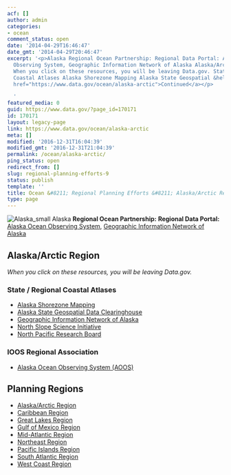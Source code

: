 ```yaml
---
acf: []
author: admin
categories:
- ocean
comment_status: open
date: '2014-04-29T16:46:47'
date_gmt: '2014-04-29T20:46:47'
excerpt: '<p>Alaska Regional Ocean Partnership: Regional Data Portal: Alaska Ocean
  Observing System, Geographic Information Network of Alaska Alaska/Arctic Region
  When you click on these resources, you will be leaving Data.gov. State / Regional
  Coastal Atlases Alaska Shorezone Mapping Alaska State Geospatial &hellip; <a aria-describedby="post-title-170171"
  href="https://www.data.gov/ocean/alaska-arctic">Continued</a></p>

  '
featured_media: 0
guid: https://www.data.gov/?page_id=170171
id: 170171
layout: legacy-page
link: https://www.data.gov/ocean/alaska-arctic
meta: []
modified: '2016-12-31T16:04:39'
modified_gmt: '2016-12-31T21:04:39'
permalink: /ocean/alaska-arctic/
ping_status: open
redirect_from: []
slug: regional-planning-efforts-9
status: publish
template: ''
title: Ocean &#8211; Regional Planning Efforts &#8211; Alaska/Arctic Region
type: page
---
```




![Alaska_small](https://s3.amazonaws.com/bsp-ocsit-prod-east-appdata/datagov/wordpress/2014/04/Alaska_small1.jpg)
Alaska
**Regional Ocean Partnership:**
**Regional Data Portal:** [Alaska Ocean Observing System](http://www.gina.alaska.edu/), [Geographic Information Network of Alaska](http://www.gina.alaska.edu/)



Alaska/Arctic Region
--------------------



*When you click on these resources, you will be leaving Data.gov.*
### State / Regional Coastal Atlases



* [Alaska Shorezone Mapping](http://www.fakr.noaa.gov/shorezone/default.htm)
* [Alaska State Geospatial Data Clearinghouse](http://www.asgdc.state.ak.us/)
* [Geographic Information Network of Alaska](http://www.gina.alaska.edu/)
* [North Slope Science Initiative](http://www.northslope.org/)
* [North Pacific Research Board](http://nprb.org/)



### IOOS Regional Association



* [Alaska Ocean Observing System (AOOS)](http://www.aoos.org/)










Planning Regions
----------------




* [Alaska/Arctic Region](/ocean/page/regional-planning/alaska-arctic "Permanent Link to Alaska/Arctic Region")
* [Caribbean Region](/ocean/page/regional-planning/caribbean "Permanent Link to Caribbean Region")
* [Great Lakes Region](/ocean/page/regional-planning/great-lakes "Permanent Link to Great Lakes Region")
* [Gulf of Mexico Region](/ocean/page/regional-planning/gulf-of-mexico "Permanent Link to Gulf of Mexico Region")
* [Mid-Atlantic Region](/ocean/page/regional-planning/mid-atlantic "Permanent Link to Mid-Atlantic Region")
* [Northeast Region](/ocean/page/regional-planning/northeast "Permanent Link to Northeast Region")
* [Pacific Islands Region](/ocean/page/regional-planning/pacific-islands "Permanent Link to Pacific Islands Region")
* [South Atlantic Region](/ocean/page/regional-planning/south-atlantic "Permanent Link to South Atlantic Region")
* [West Coast Region](/ocean/page/regional-planning/west-coast "Permanent Link to West Coast Region")








